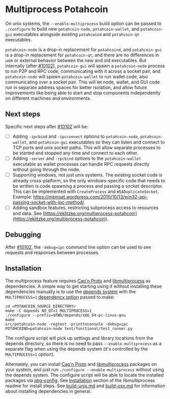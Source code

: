 # Multiprocess Potahcoin

On unix systems, the `--enable-multiprocess` build option can be passed to `./configure` to build new `potahcoin-node`, `potahcoin-wallet`, and `potahcoin-gui` executables alongside existing `potahcoind` and `potahcoin-qt` executables.

`potahcoin-node` is a drop-in replacement for `potahcoind`, and `potahcoin-gui` is a drop-in replacement for `potahcoin-qt`, and there are no differences in use or external behavior between the new and old executables. But internally (after [#10102](https://github.com/potahcoin/potahcoin/pull/10102)), `potahcoin-gui` will spawn a `potahcoin-node` process to run P2P and RPC code, communicating with it across a socket pair, and `potahcoin-node` will spawn `potahcoin-wallet` to run wallet code, also communicating over a socket pair. This will let node, wallet, and GUI code run in separate address spaces for better isolation, and allow future improvements like being able to start and stop components independently on different machines and environments.

## Next steps

Specific next steps after [#10102](https://github.com/potahcoin/potahcoin/pull/10102) will be:

- [ ] Adding `-ipcbind` and `-ipcconnect` options to `potahcoin-node`, `potahcoin-wallet`, and `potahcoin-gui` executables so they can listen and connect to TCP ports and unix socket paths. This will allow separate processes to be started and stopped any time and connect to each other.
- [ ] Adding `-server` and `-rpcbind` options to the `potahcoin-wallet` executable so wallet processes can handle RPC requests directly without going through the node.
- [ ] Supporting windows, not just unix systems. The existing socket code is already cross-platform, so the only windows-specific code that needs to be written is code spawning a process and passing a socket descriptor. This can be implemented with `CreateProcess` and `WSADuplicateSocket`. Example: https://memset.wordpress.com/2010/10/13/win32-api-passing-socket-with-ipc-method/.
- [ ] Adding sandbox features, restricting subprocess access to resources and data. See [https://eklitzke.org/multiprocess-potahcoin](https://eklitzke.org/multiprocess-potahcoin).

## Debugging

After [#10102](https://github.com/potahcoin/potahcoin/pull/10102), the `-debug=ipc` command line option can be used to see requests and responses between processes.

## Installation

The multiprocess feature requires [Cap'n Proto](https://capnproto.org/) and [libmultiprocess](https://github.com/chaincodelabs/libmultiprocess) as dependencies. A simple way to get starting using it without installing these dependencies manually is to use the [depends system](../depends) with the `MULTIPROCESS=1` [dependency option](../depends#dependency-options) passed to make:

```
cd <POTAHCOIN_SOURCE_DIRECTORY>
make -C depends NO_QT=1 MULTIPROCESS=1
./configure --prefix=$PWD/depends/x86_64-pc-linux-gnu
make
src/potahcoin-node -regtest -printtoconsole -debug=ipc
POTAHCOIND=potahcoin-node test/functional/test_runner.py
```

The configure script will pick up settings and library locations from the depends directory, so there is no need to pass `--enable-multiprocess` as a separate flag when using the depends system (it's controlled by the `MULTIPROCESS=1` option).

Alternately, you can install [Cap'n Proto](https://capnproto.org/) and [libmultiprocess](https://github.com/chaincodelabs/libmultiprocess) packages on your system, and just run `./configure --enable-multiprocess` without using the depends system. The configure script will be able to locate the installed packages via [pkg-config](https://www.freedesktop.org/wiki/Software/pkg-config/). See [Installation](https://github.com/chaincodelabs/libmultiprocess#installation) section of the libmultiprocess readme for install steps. See [build-unix.md](build-unix.md) and [build-osx.md](build-osx.md) for information about installing dependencies in general.

